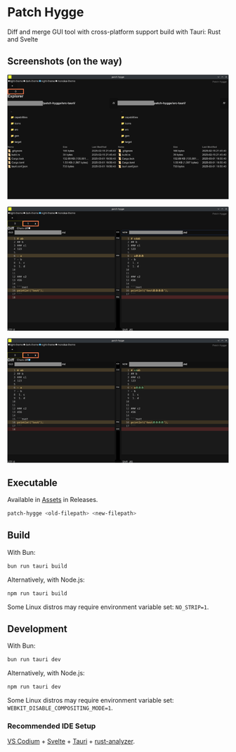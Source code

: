 # Patch Hygge

Diff and merge GUI tool with cross-platform support build with Tauri: Rust and Svelte

## Screenshots (on the way)

![explorer-01](docs/.assets/explorer-01.png)

![diff-01-lines](docs/.assets/diff-01-lines.png)

![diff-02-chars](docs/.assets/diff-02-chars.png)

## Executable

Available in [Assets](https://github.com/nabbisen/patch-hygge/releases/latest) in Releases.

```sh
patch-hygge <old-filepath> <new-filepath>
```

## Build

With Bun:

```sh
bun run tauri build
```

Alternatively, with Node.js:

```sh
npm run tauri build
```

Some Linux distros may require environment variable set: `NO_STRIP=1`.

## Development

With Bun:

```sh
bun run tauri dev
```

Alternatively, with Node.js:

```sh
npm run tauri dev
```

Some Linux distros may require environment variable set: `WEBKIT_DISABLE_COMPOSITING_MODE=1`.

### Recommended IDE Setup

[VS Codium](https://vscodium.com/) + [Svelte](https://marketplace.visualstudio.com/items?itemName=svelte.svelte-vscode) + [Tauri](https://marketplace.visualstudio.com/items?itemName=tauri-apps.tauri-vscode) + [rust-analyzer](https://marketplace.visualstudio.com/items?itemName=rust-lang.rust-analyzer).
